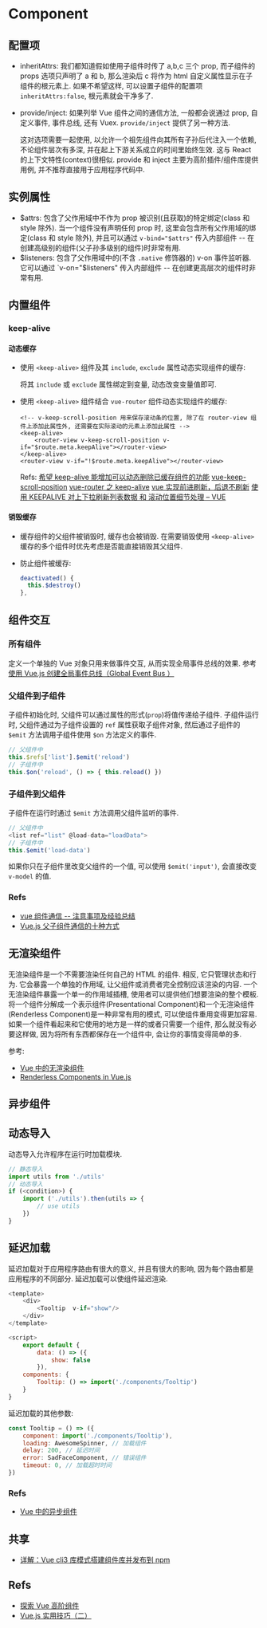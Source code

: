 # Component
## 配置项
* inheritAttrs: 我们都知道假如使用子组件时传了 a,b,c 三个 prop, 而子组件的 props 选项只声明了 a 和 b, 那么渲染后 c 将作为 html 自定义属性显示在子组件的根元素上. 如果不希望这样, 可以设置子组件的配置项 `inheritAttrs:false`, 根元素就会干净多了.
* provide/inject: 如果列举 Vue 组件之间的通信方法, 一般都会说通过 prop, 自定义事件, 事件总线, 还有 Vuex. `provide/inject` 提供了另一种方法.

    这对选项需要一起使用, 以允许一个祖先组件向其所有子孙后代注入一个依赖, 不论组件层次有多深, 并在起上下游关系成立的时间里始终生效. 这与 React 的上下文特性(context)很相似.
    provide 和 inject 主要为高阶插件/组件库提供用例, 并不推荐直接用于应用程序代码中.
    

## 实例属性
* \$attrs: 包含了父作用域中不作为 prop 被识别(且获取)的特定绑定(class 和 style 除外). 当一个组件没有声明任何 prop 时, 这里会包含所有父作用域的绑定(class 和 style 除外), 并且可以通过 `v-bind="$attrs"` 传入内部组件 -- 在创建高级别的组件(父子孙多级别的组件)时非常有用.
* \$listeners: 包含了父作用域中的(不含 `.native` 修饰器的) v-on 事件监听器. 它可以通过 `v-on="$listeners" 传入内部组件 -- 在创建更高层次的组件时非常有用.

## 内置组件
### keep-alive
#### 动态缓存
* 使用 `<keep-alive>` 组件及其 `include`, `exclude` 属性动态实现组件的缓存:

    将其 `include` 或 `exclude` 属性绑定到变量, 动态改变变量值即可.

* 使用 `<keep-alive>` 组件结合 `vue-router` 组件动态实现组件的缓存:

    ```
    <!-- v-keep-scroll-position 用来保存滚动条的位置, 除了在 router-view 组件上添加此属性外, 还需要在实际滚动的元素上添加此属性 -->
    <keep-alive>
        <router-view v-keep-scroll-position v-if="$route.meta.keepAlive"></router-view>
    </keep-alive>
    <router-view v-if="!$route.meta.keepAlive"></router-view>
    ```
    Refs: 
        [希望 keep-alive 能增加可以动态删除已缓存组件的功能](https://github.com/vuejs/vue/issues/6509)
        [vue-keep-scroll-position](https://github.com/beeplin/vue-keep-scroll-position)
        [vue-router 之 keep-alive](https://www.jianshu.com/p/0b0222954483)
        [vue 实现前进刷新，后退不刷新](https://juejin.im/post/5a69894a518825733b0f12f2)
        [使用 KEEPALIVE 对上下拉刷新列表数据 和 滚动位置细节处理 – VUE](http://sparkgis.com/java/2018/02/%E4%BD%BF%E7%94%A8keepalive%E5%AF%B9%E4%B8%8A%E4%B8%8B%E6%8B%89%E5%88%B7%E6%96%B0%E5%88%97%E8%A1%A8%E6%95%B0%E6%8D%AE-%E5%92%8C-%E6%BB%9A%E5%8A%A8%E4%BD%8D%E7%BD%AE%E7%BB%86%E8%8A%82%E5%A4%84%E7%90%86/)
       
#### 销毁缓存 
* 缓存组件的父组件被销毁时, 缓存也会被销毁. 在需要销毁使用 `<keep-alive>` 缓存的多个组件时优先考虑是否能直接销毁其父组件.
* 防止组件被缓存:
    
    ```js
    deactivated() {
      this.$destroy()
    },
    ```

    
    
## 组件交互
### 所有组件
定义一个单独的 Vue 对象只用来做事件交互, 从而实现全局事件总线的效果. 参考 [使用 Vue.js 创建全局事件总线（Global Event Bus ）](http://www.pilishen.com/posts/Creating-a-Global-Event-Bus-with-VueJs)

### 父组件到子组件
子组件初始化时, 父组件可以通过属性的形式(`prop`)将值传递给子组件.
子组件运行时, 父组件通过为子组件设置的 `ref` 属性获取子组件对象, 然后通过子组件的 `$emit` 方法调用子组件使用 `$on` 方法定义的事件.
```js
// 父组件中
this.$refs['list'].$emit('reload')
// 子组件中
this.$on('reload', () => { this.reload() })
```

### 子组件到父组件

子组件在运行时通过 `$emit` 方法调用父组件监听的事件.
```js
// 父组件中
<list ref="list" @load-data="loadData">
// 子组件中
this.$emit('load-data')
```

如果你只在子组件里改变父组件的一个值, 可以使用 `$emit('input')`, 会直接改变 `v-model` 的值.

### Refs
* [vue 组件通信 -- 注意事项及经验总结](https://juejin.im/post/5bc092806fb9a05cf2301f25)
* [Vue.js 父子组件通信的十种方式](https://juejin.im/post/5bd18c72e51d455e3f6e4334)


## 无渲染组件
无渲染组件是一个不需要渲染任何自己的 HTML 的组件. 相反, 它只管理状态和行为. 它会暴露一个单独的作用域, 让父组件或消费者完全控制应该渲染的内容.
一个无渲染组件暴露一个单一的作用域插槽, 使用者可以提供他们想要渲染的整个模板.
将一个组件分解成一个表示组件(Presentational Component)和一个无渲染组件(Renderless Component)是一种非常有用的模式, 可以使组件重用变得更加容易.
如果一个组件看起来和它使用的地方是一样的或者只需要一个组件, 那么就没有必要这样做, 因为将所有东西都保存在一个组件中, 会让你的事情变得简单的多.

参考: 

  *  [Vue 中的无渲染组件](https://www.w3cplus.com/vue/renderless-components-in-vuejs.html)
  *  [Renderless Components in Vue.js](https://adamwathan.me/renderless-components-in-vuejs/)

## 异步组件
## 动态导入
动态导入允许程序在运行时加载模块.

```javascript
// 静态导入
import utils from './utils'
// 动态导入
if (<condition>) {
    import ('./utils').then(utils => {
        // use utils
    })
}
```

## 延迟加载 
延迟加载对于应用程序路由有很大的意义, 并且有很大的影响, 因为每个路由都是应用程序的不同部分.
延迟加载可以使组件延迟渲染.

```javascript
<template>
    <div>
        <Tooltip  v-if="show"/>
    </div>
</template>

<script>
    export default {
        data: () => ({
            show: false
        }),
    components: {
        Tooltip: () => import('./components/Tooltip')
    }
}
```

延迟加载的其他参数:

```javascript
const Tooltip = () => ({
    component: import('./components/Tooltip'),
    loading: AwesomeSpinner, // 加载组件
    delay: 200, // 延迟时间
    error: SadFaceComponent, // 错误组件
    timeout: 0, // 加载超时时间
})
```

### Refs
* [Vue 中的异步组件](https://www.w3cplus.com/vue/async-vuejs-components.html)

## 共享
* [详解：Vue cli3 库模式搭建组件库并发布到 npm](https://juejin.im/post/5bbab9de5188255c8c0cb0e3)

## Refs
* [探索 Vue 高阶组件](http://hcysun.me/2018/01/05/%E6%8E%A2%E7%B4%A2Vue%E9%AB%98%E9%98%B6%E7%BB%84%E4%BB%B6/)
* [Vue.js 实用技巧（二）](https://zhuanlan.zhihu.com/p/25623356)
